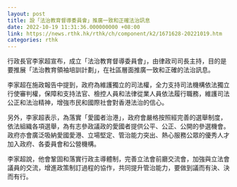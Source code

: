 ```yaml
---
layout: post
title: 設「法治教育督導委員會」推廣一致和正確法治訊息
date: 2022-10-19 11:31:36.000000000 +08:00
link: https://news.rthk.hk/rthk/ch/component/k2/1671628-20221019.htm
categories: rthk
---
```


行政長官李家超宣布，成立「法治教育督導委員會」，由律政司司長主持，目的是要推展「法治教育領袖培訓計劃」，在社區層面推廣一致和正確的法治訊息。 

李家超在施政報告中提到，政府為維護獨立的司法權，全力支持司法機構依法獨立行使審判權，保障和支持法官、檢控人員和法律從業人員依法履行職務，維護司法公正和法治精神，增強市民和國際社會對香港法治的信心。

另外，李家超表示，為落實「愛國者治港」，政府會嚴格按照經完善的選舉制度，依法組織各項選舉，為有志參政議政的愛國者提供公平、公正、公開的參選機會。政府亦會廣泛吸納愛國愛港、立場堅定、管治能力突出、熱心服務公眾的優秀人才加入政府、各委員會和公營機構。

李家超說，他會鞏固和落實行政主導體制，完善立法會前廳交流會，加強與立法會議員的交流，增進政策制訂過程的協作，共同提升管治能力，要做到議而有決、決而有行。
